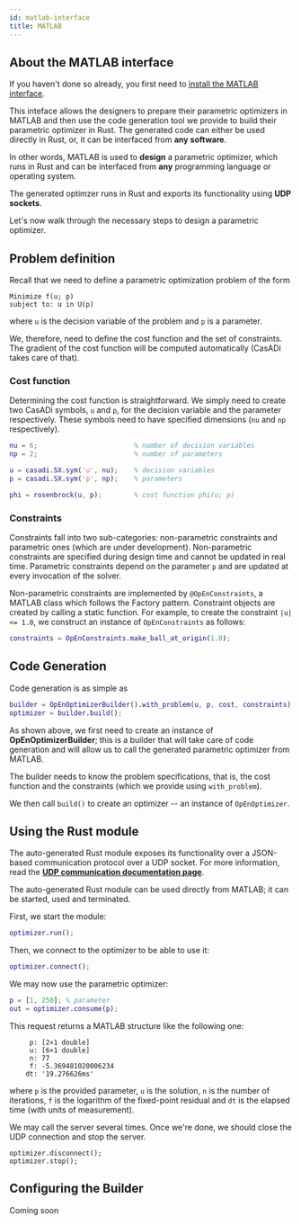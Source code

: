 ```yaml
---
id: matlab-interface
title: MATLAB
---
```


## About the MATLAB interface
If you haven't done so already, you first need to [install the MATLAB interface](./installation#matlab-interface).

This inteface allows the designers to prepare their parametric optimizers in MATLAB and then use the code generation tool we provide to build their parametric optimizer in Rust. The generated code can either be used directly in Rust, or, it can be interfaced from **any software**. 

In other words, MATLAB is used to **design** a parametric optimizer, which runs in Rust and can be interfaced from **any** programming language or operating system.

The generated optimzer runs in Rust and exports its functionality using **UDP sockets**.

Let's now walk through the necessary steps to design a parametric optimizer.

## Problem definition

Recall that we need to define a parametric optimization problem of the form

```text
Minimize f(u; p)
subject to: u in U(p)
```

where `u` is the decision variable of the problem and `p` is a parameter.

We, therefore, need to define the cost function and the set of constraints. The gradient of the cost function will be computed automatically (CasADi takes care of that).


### Cost function
Determining the cost function is straightforward. We simply need to create two CasADi symbols, `u` and `p`, for the decision variable and the parameter respectively. These symbols need to have specified dimensions (`nu` and `np` respectively).

```matlab
nu = 6;                        % number of decision variables
np = 2;                        % number of parameters 

u = casadi.SX.sym('u', nu);    % decision variables
p = casadi.SX.sym('p', np);    % parameters

phi = rosenbrock(u, p);        % cost function phi(u; p) 
```

### Constraints

Constraints fall into two sub-categories: non-parametric constraints and parametric ones (which are under development). Non-parametric constraints are specified during design time and cannot be updated in real time. Parametric constraints depend on the parameter `p` and are updated at every invocation of the solver.

Non-parametric constraints are implemented by `@OpEnConstraints`, a MATLAB class which follows the Factory pattern. Constraint objects are created by calling a static function. For example, to create the constraint `|u| <= 1.0`, we construct an instance of `OpEnConstraints` as follows:


```matlab
constraints = OpEnConstraints.make_ball_at_origin(1.0);
```

## Code Generation

Code generation is as simple as 

```matlab
builder = OpEnOptimizerBuilder().with_problem(u, p, cost, constraints);
optimizer = builder.build();
```

As shown above, we first need to create an instance of **OpEnOptimizerBuilder**; this is a builder that will take care of code generation and will allow us to call the generated parametric optimizer from MATLAB.


The builder needs to know the problem specifications, that is, the cost function and the constraints (which we provide using `with_problem`).

We then call `build()` to create an optimizer -- an instance of `OpEnOptimizer`.



## Using the Rust module
The auto-generated Rust module exposes its functionality over a JSON-based communication protocol over a UDP socket. For more information, read the [**UDP communication documentation page**](./udp-sockets).

The auto-generated Rust module can be used directly from MATLAB; it can be started, used and terminated.

First, we start the module:

```matlab
optimizer.run();
```

Then, we connect to the optimizer to be able to use it:

```matlab
optimizer.connect();
```

We may now use the parametric optimizer:

```matlab
p = [1, 250]; % parameter
out = optimizer.consume(p);
```

This request returns a MATLAB structure like the following one:

```text
     p: [2×1 double]
     u: [6×1 double]
     n: 77
     f: -5.369481020006234
    dt: '19.276626ms'
```

where `p` is the provided parameter, `u` is the solution, `n` is the number of iterations, `f` is the logarithm of the fixed-point residual and `dt` is the elapsed time (with units of measurement).

We may call the server several times. Once we're done, we should close the UDP connection and stop the server.

```matlabf
optimizer.disconnect();
optimizer.stop();
```

## Configuring the Builder

Coming soon